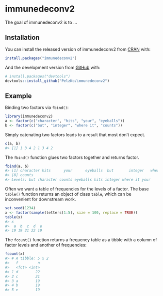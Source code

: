 
<!-- README.md is generated from README.Rmd. Please edit that file -->

# immunedeconv2

<!-- badges: start -->

<!-- badges: end -->

The goal of immunedeconv2 is to …

## Installation

You can install the released version of immunedeconv2 from
[CRAN](https://CRAN.R-project.org) with:

``` r
install.packages("immunedeconv2")
```

And the development version from [GitHub](https://github.com/) with:

``` r
# install.packages("devtools")
devtools::install_github("PelzKo/immunedeconv2")
```

## Example

Binding two factors via `fbind()`:

``` r
library(immunedeconv2)
a <- factor(c("character", "hits", "your", "eyeballs"))
b <- factor(c("but", "integer", "where it", "counts"))
```

Simply catenating two factors leads to a result that most don’t expect.

``` r
c(a, b)
#> [1] 1 3 4 2 1 3 4 2
```

The `fbind()` function glues two factors together and returns factor.

``` r
fbind(a, b)
#> [1] character hits      your      eyeballs  but       integer   where it 
#> [8] counts   
#> Levels: but character counts eyeballs hits integer where it your
```

Often we want a table of frequencies for the levels of a factor. The
base `table()` function returns an object of class `table`, which can be
inconvenient for downstream work.

``` r
set.seed(1234)
x <- factor(sample(letters[1:5], size = 100, replace = TRUE))
table(x)
#> x
#>  a  b  c  d  e 
#> 19 19 21 22 19
```

The `fcount()` function returns a frequency table as a tibble with a
column of factor levels and another of frequencies:

``` r
fcount(x)
#> # A tibble: 5 x 2
#>   f         n
#>   <fct> <int>
#> 1 d        22
#> 2 c        21
#> 3 a        19
#> 4 b        19
#> 5 e        19
```
